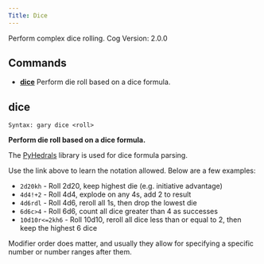 ```yaml
---
Title: Dice
---
```


Perform complex dice rolling.
Cog Version: 2.0.0
## Commands
- **[dice](#dice)** Perform die roll based on a dice formula.

## dice
```
Syntax: gary dice <roll>
```
**Perform die roll based on a dice formula.**

The [PyHedrals](https://github.com/StarlitGhost/pyhedrals) library is used for dice formula parsing.

Use the link above to learn the notation allowed. Below are a few examples:

- `2d20kh` - Roll 2d20, keep highest die (e.g. initiative advantage)
- `4d4!+2` - Roll 4d4, explode on any 4s, add 2 to result
- `4d6rdl` - Roll 4d6, reroll all 1s, then drop the lowest die
- `6d6c>4` - Roll 6d6, count all dice greater than 4 as successes
- `10d10r<=2kh6` - Roll 10d10, reroll all dice less than or equal to 2, then keep the highest 6 dice

Modifier order does matter, and usually they allow for specifying a specific number or number ranges after them.